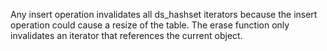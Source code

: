 Any insert operation invalidates all ds_hashset iterators because the insert operation could cause a resize of the table. The erase function only invalidates an iterator that references the current object.